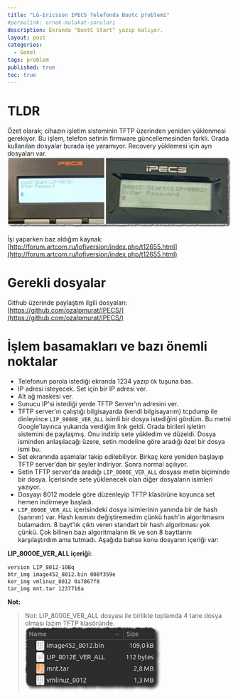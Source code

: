 ```yaml
---
title: "LG-Ericsson IPECS Telefonda Bootc problemi"
#permalink: ornek-mulakat-sorulari
description: Ekranda "BootC Start" yazıp kalıyor.
layout: post
categories:
  - Genel
tags: problem
published: true
toc: true
---
```

# TLDR
Özet olarak; cihazın işletim sisteminin TFTP üzerinden yeniden yüklenmesi gerekiyor. Bu işlem, telefon setinin firmware güncellemesinden farklı. Orada kullanılan dosyalar burada işe yaramıyor. Recovery yüklemesi için ayrı dosyaları var.
![BootC problemi](../images/2024-04-15-IPECS-BootC-problemi.png)

İşi yaparken baz aldığım kaynak: [http://forum.artcom.ru/lofiversion/index.php/t12655.html](http://forum.artcom.ru/lofiversion/index.php/t12655.html)

# Gerekli dosyalar
Github üzerinde paylaştım ilgili dosyaları: [https://github.com/ozalpmurat/IPECS/](https://github.com/ozalpmurat/IPECS/)

# İşlem basamakları ve bazı önemli noktalar
- Telefonun parola istediği ekranda 1234 yazıp `Ok` tuşuna bas.
- IP adresi isteyecek. Set için bir IP adresi ver.
- Alt ağ maskesi ver.
- Sunucu IP'si istediği yerde TFTP Server'ın adresini ver.
- TFTP server'ın çalıştığı bilgisayarda (kendi bilgisayarım) tcpdump ile dinleyince `LIP_8000E_VER_ALL` isimli bir dosya istediğini gördüm. Bu metni Google'layınca yukarıda verdiğim link geldi. Orada birileri işletim sistemini de paylaşmış. Onu indirip sete yükledim ve düzeldi. Dosya isminden anlaşılacağı üzere, setin modeline göre aradığı özel bir dosya ismi bu.
- Set ekranında aşamalar takip edilebiliyor. Birkaç kere yeniden başlayıp TFTP server'dan bir şeyler indiriyor. Sonra normal açılıyor.
- Setin TFTP server'da aradığı `LIP_8000E_VER_ALL` dosyası metin biçiminde bir dosya. İçerisinde sete yüklenecek olan diğer dosyaların isimleri yazıyor.
- Dosyayı 8012 modele göre düzenleyip TFTP klasörüne koyunca set hemen indirmeye başladı.
- `LIP_8000E_VER_ALL` içerisindeki dosya isimlerinin yanında bir de hash (sanırım) var. Hash kısmını değiştiremedim çünkü hash'in algoritmasını bulamadım. 8 bayt'lık çıktı veren standart bir hash algoritması yok çünkü. Çok bilinen bazı algoritmaların ilk ve son 8 baytlarını karşılaştırdım ama tutmadı. Aşağıda bahse konu dosyanın içeriği var:

**LIP_8000E_VER_ALL içeriği:**
```
version LIP_8012-10Bq
btr_img image452_8012.bin 008f359e
ker_img vmlinuz_8012 0a7867f8
tar_img mnt.tar 1237718a
```

**Not:**
> Not: LIP_8000E_VER_ALL dosyası ile birlikte toplamda 4 tane dosya olması lazım TFTP klasöründe.
![Kurtarma Dosyaları](../images/2024-04-15-KurtarmaDosyalari.png)